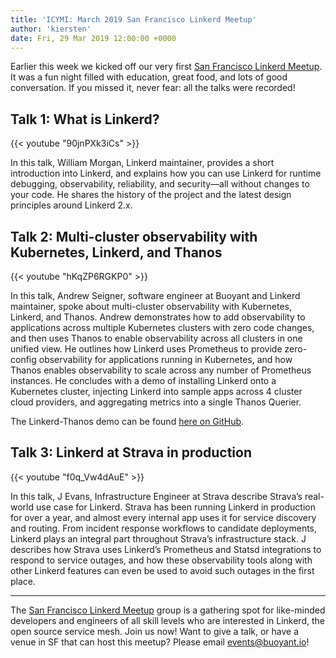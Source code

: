 ```yaml
---
title: 'ICYMI: March 2019 San Francisco Linkerd Meetup'
author: 'kiersten'
date: Fri, 29 Mar 2019 12:00:00 +0000
---
```


Earlier this week we kicked off our very first [San Francisco Linkerd
Meetup](https://www.meetup.com/San-Francisco-Linkerd-Meetup/). It was a fun
night filled with education, great food, and lots of good conversation. If you
missed it, never fear: all the talks were recorded!

## Talk 1: What is Linkerd?

{{< youtube "90jnPXk3iCs" >}}

In this talk, William Morgan, Linkerd maintainer, provides a short introduction
into Linkerd, and  explains how you can use Linkerd for runtime debugging,
observability, reliability, and security—all without changes to your code. He
shares the history of the project and the latest design principles around
Linkerd 2.x.

## Talk 2: Multi-cluster observability with Kubernetes, Linkerd, and Thanos

{{< youtube "hKqZP6RGKP0" >}}

In this talk, Andrew Seigner, software engineer at Buoyant and Linkerd
maintainer, spoke about multi-cluster observability with Kubernetes, Linkerd,
and Thanos. Andrew demonstrates how to add observability to applications across
multiple Kubernetes clusters with zero code changes, and then uses Thanos to
enable observability across all clusters in one unified view. He outlines how
Linkerd uses Prometheus to provide zero-config observability for applications
running in Kubernetes, and how Thanos enables observability to scale across any
number of Prometheus instances. He concludes with a demo of installing Linkerd
onto a Kubernetes cluster, injecting Linkerd into sample apps across 4 cluster
cloud providers, and aggregating metrics into a single Thanos Querier.

The Linkerd-Thanos demo can be found
[here on GitHub](https://github.com/linkerd/linkerd-examples/tree/master/thanos-demo).

## Talk 3: Linkerd at Strava in production

{{< youtube "f0q_Vw4dAuE"  >}}

In this talk, J Evans, Infrastructure Engineer at Strava describe Strava’s
real-world use case for Linkerd. Strava has been running Linkerd in production
for over a year, and almost every internal app uses it for service discovery and
routing. From incident response workflows to candidate deployments, Linkerd
plays an integral part throughout Strava’s infrastructure stack. J describes how
Strava uses Linkerd’s Prometheus and Statsd integrations to respond to service
outages, and how these observability tools along with other Linkerd features can
even be used to avoid such outages in the first place.

---------

The [San Francisco Linkerd
Meetup](https://www.meetup.com/San-Francisco-Linkerd-Meetup/) group is a
gathering spot for like-minded developers and engineers of all skill levels who
are interested in Linkerd, the open source service mesh. Join us now! Want to
give a talk, or have a venue in SF that can host this meetup? Please email
events@buoyant.io!

